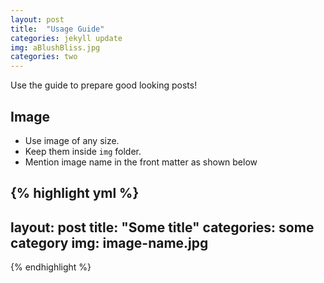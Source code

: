 ```yaml
---
layout: post
title:  "Usage Guide"
categories: jekyll update
img: aBlushBliss.jpg
categories: two
---
```


Use the guide to prepare good looking posts!

## Image

- Use image of any size. 
- Keep them inside ``img`` folder.
- Mention image name in the front matter as shown below

{% highlight yml %}
---
layout: post
title:  "Some title"
categories: some category
img: image-name.jpg
---
{% endhighlight %}